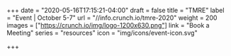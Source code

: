 +++
date = "2020-05-16T17:15:21-04:00"
draft = false
title = "TMRE"
label = "Event | October 5-7"
url = "//info.crunch.io/tmre-2020"
weight = 200
images = ["https://crunch.io/img/logo-1200x630.png"]
link = "Book a Meeting"
series = "resources"
icon = "img/icons/event-icon.svg"

+++
